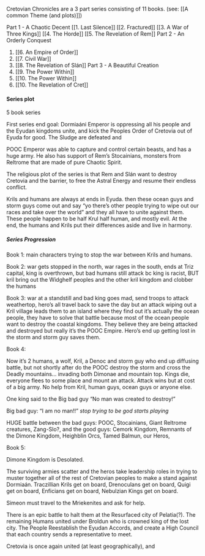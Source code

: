 Cretovian Chronicles are a 3 part series consisting of 11 books. 
(see: [[A common Theme (and plots)]])

Part 1 - A Chaotic Decent
[[1. Last Silence]]
[[2. Fractured]]
[[3. A War of Three Kings]]
[[4. The Horde]]
[[5. The Revelation of Rem]]
Part 2 - An Orderly Conquest
1. [[6. An Empire of Order]]
2. [[7. Civil War]]
3. [[8. The Revelation of Slán]]
Part 3 - A Beautiful Creation
1. [[9. The Power Within]]
2. [[10. The Power Within]]
3. [[10. The Revelation of Cret]]
#### Series plot

5 book series

First series end goal: Dormiaáni Emperor is oppressing all his people and the Eyudan kingdoms unite, and kick the Peoples Order of Cretovia out of Eyuda for good. The Sludge are defeated and 

POOC Emperor was able to capture and control certain beasts, and has a huge army. He also has support of Rem’s Stocainians, monsters from Reltrome that are made of pure Chaotic Spirit. 

The religious plot of the series is that Rem and Slán want to destroy Cretovia and the barrier, to free the Astral Energy and resume their endless conflict. 
  
Krils and humans are always at ends in Eyuda. then these ocean guys and storm guys come out and say “yo there’s other people trying to wipe out our races and take over the world” and they all have to unite against them. These people happen to be half Krul half human, and mostly evil. At the end, the humans and Krils put their differences aside and live in harmony.

##### Series Progression

Book 1: main characters trying to stop the war between Krils and humans. 

Book 2: war gets stopped in the north, war rages in the south, ends at Triz capital, king is overthrown, but bad humans still attack bc king is racist, BUT kril bring out the Widghelf peoples and the other kril kingdom and clobber the humans

Book 3: war at a standstill and bad king goes mad, send troops to attack weathertop, hero’s all travel back to save the day but an attack wiping out a Kril village leads them to an island where they find out it’s actually the ocean people, they have to solve that battle because most of the ocean people want to destroy the coastal kingdoms. They believe they are being attacked and destroyed but really it’s the POOC Empire. Hero’s end up getting lost in the storm and storm guy saves them.

Book 4:

Now it’s 2 humans, a wolf, Kril, a Denoc and storm guy who end up diffusing battle, but not shortly after do the POOC destroy the storm and cross the Deadly mountains… invading both Dimonae and mountain top. Kings die, everyone flees to some place and mount an attack. Attack wins but at cost of a big army. No help from Kril, human guys, ocean guys or anyone else. 

One king said to the Big bad guy “No man was created to destroy!”

Big bad guy: “I am no man!!”
*stop trying to be god starts playing*

HUGE battle between the bad guys: POOC, Stocainians, Giant Reltrome creatures, Zang-Slo?, 
and the good guys: Cemork Kingdom, Remnants of the Dimone Kingdom, Heighblin Orcs, Tamed Balmun, our Heros, 



Book 5:

Dimone Kingdom is Desolated.

The surviving armies scatter and the heros take leadership roles in trying to muster together all of the rest of Cretovian peoples to make a stand against Dormiaán. Traczillian Krils get on board, Drenoculans get on board, Quigi get on board, Enficians get on board, Nebulzian Kings get on board. 

Simeon must travel to the Mriekenites and ask for help. 

There is an epic battle to halt them at the Resurfaced city of Pelatia(?). The remaining Humans united under Broldun who is crowned king of the lost city. The People Reestablish the Eyudan Accords, and create a High Council that each country sends a representative to meet.

Cretovia is once again united (at least geographically), and 



